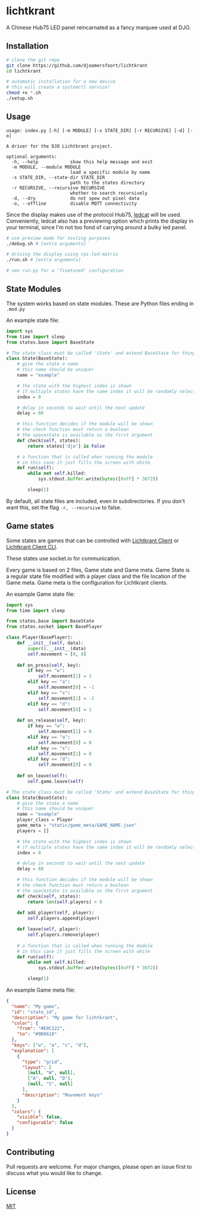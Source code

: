 # lichtkrant
A Chinese Hub75 LED panel reincarnated as a fancy marquee used at DJO.

## Installation
```bash
# clone the git repo
git clone https://github.com/djoamersfoort/lichtkrant
cd lichtkrant

# automatic installation for a new device
# this will create a systemctl service!
chmod +x *.sh
./setup.sh
```

## Usage
```
usage: index.py [-h] [-m MODULE] [-s STATE_DIR] [-r RECURSIVE] [-d] [-o]

A driver for the DJO Lichtkrant project.

optional arguments:
  -h, --help            show this help message and exit
  -m MODULE, --module MODULE
                        load a specific module by name
  -s STATE_DIR, --state-dir STATE_DIR
                        path to the states directory
  -r RECURSIVE, --recursive RECURSIVE
                        whether to search recursively
  -d, --dry             do not spew out pixel data
  -o, --offline         disable MQTT connectivity
```

Since the display makes use of the protocol Hub75, [ledcat](https://github.com/polyfloyd/ledcat) will be used.
Conveniently, ledcat also has a previewing option which prints the display in your terminal, since I'm not too fond of carrying around a bulky led panel.

```bash
# use preview mode for testing purposes
./debug.sh # [extra arguments]

# driving the display using rpi-led-matrix
./run.sh # [extra arguments]

# see run.py for a 'finetuned' configuration
```

## State Modules

The system works based on state modules. These are Python files ending in `.mod.py`

An example state file:
```python
import sys
from time import sleep
from states.base import BaseState

# The state class must be called 'State' and extend BaseState for things to work
class State(BaseState):
    # give the state a name
    # this name should be unique!
    name = "example"

    # the state with the highest index is shown
    # if multiple states have the same index it will be randomly selected
    index = 0

    # delay in seconds to wait until the next update
    delay = 60

    # this function decides if the module will be shown
    # the check function must return a boolean
    # the spacestate is available as the first argument
    def check(self, states):
        return states['djo'] is False

    # a function that is called when running the module
    # in this case it just fills the screen with white
    def run(self):
        while not self.killed:
            sys.stdout.buffer.write(bytes([0xFF] * 3072))

        sleep(1)
```

By default, all state files are included, even in subdirectories. If you don't want this, set the flag `-r, --recursive` to false.

## Game states

Some states are games that can be controlled with [Lichtkrant Client](https://github.com/djoamersfoort/lichtkrant-client) or [Lichtkrant Client CLI](https://github.com/djoamersfoort/lichtkrant-client-cli).

These states use socket.io for communication.

Every game is based on 2 files, Game state and Game meta. 
Game State is a regular state file modified with a player class and the file location of the Game meta. Game meta is the configuration for Lichtkrant clients.

An example Game state file:

```python
import sys
from time import sleep

from states.base import BaseState
from states.socket import BasePlayer

class Player(BasePlayer):
    def __init__(self, data):
        super().__init__(data)
        self.movement = [0, 0]
    
    def on_press(self, key):
        if key == "w":
            self.movement[1] = 1
        elif key == "a":
            self.movement[0] = -1
        elif key == "s":
            self.movement[1] = -1
        elif key == "d":
            self.movement[0] = 1
    
    def on_release(self, key):
        if key == "w":
            self.movement[1] = 0
        elif key == "a":
            self.movement[0] = 0
        elif key == "s":
            self.movement[1] = 0
        elif key == "d":
            self.movement[0] = 0
            
    def on_leave(self):
        self.game.leave(self)

# The state class must be called 'State' and extend BaseState for things to work
class State(BaseState):
    # give the state a name
    # this name should be unique!
    name = "example"
    player_class = Player
    game_meta = "static/game_meta/GAME_NAME.json"
    players = []

    # the state with the highest index is shown
    # if multiple states have the same index it will be randomly selected
    index = 0

    # delay in seconds to wait until the next update
    delay = 60

    # this function decides if the module will be shown
    # the check function must return a boolean
    # the spacestate is available as the first argument
    def check(self, states):
        return len(self.players) > 0
    
    def add_player(self, player):
        self.players.append(player)

    def leave(self, player):
        self.players.remove(player)
        
    # a function that is called when running the module
    # in this case it just fills the screen with white
    def run(self):
        while not self.killed:
            sys.stdout.buffer.write(bytes([0xFF] * 3072))

        sleep(1)
```

An example Game meta file: 
```json
{
  "name": "My game",
  "id": "state_id",
  "description": "My game for lichtkrant",
  "color": {
    "from": "#E0C122",
    "to": "#9B8618"
  },
  "keys": ["w", "a", "s", "d"],
  "explanation": [
    {
      "type": "grid",
      "layout": [
        [null, "W", null],
        ["A", null, "D"],
        [null, "S", null]
      ],
      "description": "Movement keys"
    }
  ],
  "colors": {
    "visible": false,
    "configurable": false
  }
}
```

## Contributing
Pull requests are welcome. For major changes, please open an issue first to discuss what you would like to change.

## License
[MIT](https://choosealicense.com/licenses/mit/)
